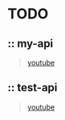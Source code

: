 # TODO

## :: my-api
> [youtube](https://www.youtube.com/watch?v=6x-ijyG-ack)

## :: test-api
> [youtube](https://www.youtube.com/watch?v=pKd0Rpw7O48&t=559s)